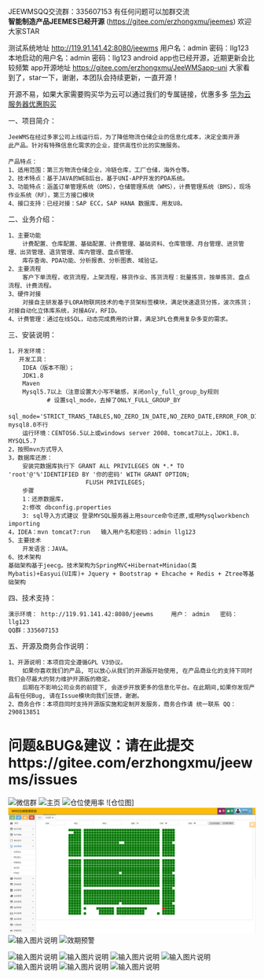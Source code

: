 
JEEWMSQQ交流群：335607153  有任何问题可以加群交流  
 **智能制造产品JEEMES已经开源**  (https://gitee.com/erzhongxmu/jeemes) 欢迎大家STAR
 
测试系统地址 http://119.91.141.42:8080/jeewms  用户名：admin 密码：llg123 本地启动的用户名：admin 密码：llg123
android app也已经开源，近期更新会比较频繁 app开源地址   https://gitee.com/erzhongxmu/JeeWMSapp-uni
大家看到了，star一下，谢谢，本团队会持续更新，一直开源！

开源不易，如果大家需要购买华为云可以通过我们的专属链接，优惠多多 [华为云服务器优惠购买](https://account.huaweicloud.com/obmgr/invitation/invitation.html?bpName=0000000100000002F529029E50A53299E1C24B9DC20691B285756AA52DA030F9E7013E8FF7E22C3EFF074BF9586E43C07842F8F96D38EC45878383D1D406B2F7341FC7D6635CED56&inviteCode=0000000100000002FC491B524CF3FDCE52F12DFD3BB98C8AB2DD5D05BA2CCD464D69E4293D91369A&bindType=1&isDefault=1)

一、项目简介：
     
    JeeWMS在经过多家公司上线运行后，为了降低物流仓储企业的信息化成本，决定全面开源
    此产品。针对有特殊信息化需求的企业，提供高性价比的实施服务。

    产品特点：
    1、适用范围：第三方物流仓储企业，冷链仓库，工厂仓储，海外仓等。
    2、技术特点：基于JAVA的WEB后台，基于UNI-APP开发的PDA系统。
    3、功能特点：涵盖订单管理系统（OMS），仓储管理系统（WMS），计费管理系统（BMS），现场作业系统（RF），第三方接口模块
    4、接口支持：已经对接：SAP ECC，SAP HANA 数据库，用友U8。
   

二、业务介绍：    

    1、主要功能
        计费配置、仓库配置、基础配置、计费管理、基础资料、仓库管理、月台管理、进货管理、出货管理、退货管理、库内管理、盘点管理、
        库存查询、PDA功能、分析报表、分析图表、域验证。
    2、主要流程
        客户下单流程，收货流程，上架流程，移货作业、拣货流程：批量拣货，按单拣货、盘点流程、计费流程。
    3、硬件对接
        对接自主研发基于LORA物联网技术的电子货架标签模块，满足快速退货分拣，波次拣货；对接自动化立体库系统，对接AGV，RFID。
    4、计费管理：通过在线SQL，动态完成费用的计算，满足3PL仓费用复杂多变的需求。

三、安装说明：
  
    1，开发环境：
       开发工具：
		IDEA（版本不限）；
		JDK1.8
		Maven
		Mysql5.7以上（注意设置大小写不敏感，关闭only_full_group_by规则  
               # 设置sql_mode，去掉了ONLY_FULL_GROUP_BY
               sql_mode='STRICT_TRANS_TABLES,NO_ZERO_IN_DATE,NO_ZERO_DATE,ERROR_FOR_DIVISION_BY_ZERO,NO_ENGINE_SUBSTITUTION'），mysql8.0不行
		运行环境：CENTOS6.5以上或windows server 2008、tomcat7以上，JDK1.8， MYSQL5.7
    2，按照mvn方式导入
    3，数据库还原：
        安装完数据库执行下 GRANT ALL PRIVILEGES ON *.* TO 'root'@'%'IDENTIFIED BY '你的密码' WITH GRANT OPTION;
                          FLUSH PRIVILEGES;     
        步骤 
        1：还原数据库，
        2:修改 dbconfig.properties
        3: sql导入方式建议 登录MYSQL服务器上用source命令还原,或用Mysqlworkbench importing
    4，IDEA：mvn tomcat7:run   输入用户名和密码：admin llg123
    5、主要技术
        开发语言：JAVA。
    6、技术架构
	基础架构基于jeecg。技术架构为SpringMVC+Hibernat+Minidao(类Mybatis)+Easyui(UI库)+ Jquery + Bootstrap + Ehcache + Redis + Ztree等基础架构
	
四、技术支持：

    演示环境： http://119.91.141.42:8080/jeewms     用户： admin   密码：llg123
    QQ群：335607153    
   
五、开源及商务合作说明：

    1、开源说明：本项目完全遵循GPL V3协议。
        如果你喜欢我们的产品, 可以放心从我们的开源版开始使用, 在产品商业化的支持下同时我们会尽最大的努力维护开源版的稳定。
        后期在不影响公司业务的前提下, 会逐步开放更多的信息化平台。在此期间,如果你发现产品有任何Bug, 请在Issue模块向我们反馈，谢谢。
    2、商务合作：本项目同时支持开源版实施和定制开发服务，商务合作请 统一联系 QQ：290813851

# 问题&BUG&建议：请在此提交https://gitee.com/erzhongxmu/jeewms/issues

![微信群](https://images.gitee.com/uploads/images/2021/0513/111753_11c28c2a_544004.jpeg "LTWLLMX_HYFTX8VAPZC~QF4.jpg")
![主页](https://images.gitee.com/uploads/images/2018/1014/235739_2c29bbbf_544004.png "wmshome.png")
![仓位使用率](https://images.gitee.com/uploads/images/2018/1015/000747_4eafc335_544004.png "cwsyl.png")
![仓位图]![输入图片说明](%E4%BB%93%E4%BD%8D%E5%9B%BE.png)
![输入图片说明](https://images.gitee.com/uploads/images/2018/1015/000813_bab8d35c_544004.png "ccsl.png")
![效期预警](https://images.gitee.com/uploads/images/2018/1015/000823_c5a982fe_544004.png "xqyj.png")

![输入图片说明](https://images.gitee.com/uploads/images/2018/1016/070614_dad8bb5b_544004.png "ysd.png")
![输入图片说明](https://images.gitee.com/uploads/images/2018/1016/070625_7ab42b77_544004.png "货品ID.png")
![输入图片说明](https://images.gitee.com/uploads/images/2018/1016/070641_343c5b31_544004.png "拣货单.png")
![输入图片说明](https://images.gitee.com/uploads/images/2018/1015/000843_92d44144_544004.png "Screenshot_2018-10-15-00-07-03-907_com.jeewms.www.png")
![输入图片说明](https://images.gitee.com/uploads/images/2018/1015/000857_ad7d16dc_544004.png "Screenshot_2018-10-15-00-03-11-011_com.jeewms.www.png")
![输入图片说明](https://images.gitee.com/uploads/images/2018/1015/000906_e439bf3f_544004.png "Screenshot_2018-10-15-00-03-34-019_com.jeewms.www.png")
![输入图片说明](https://images.gitee.com/uploads/images/2018/1015/000914_a6078e90_544004.png "Screenshot_2018-10-15-00-04-17-626_com.jeewms.www.png")
